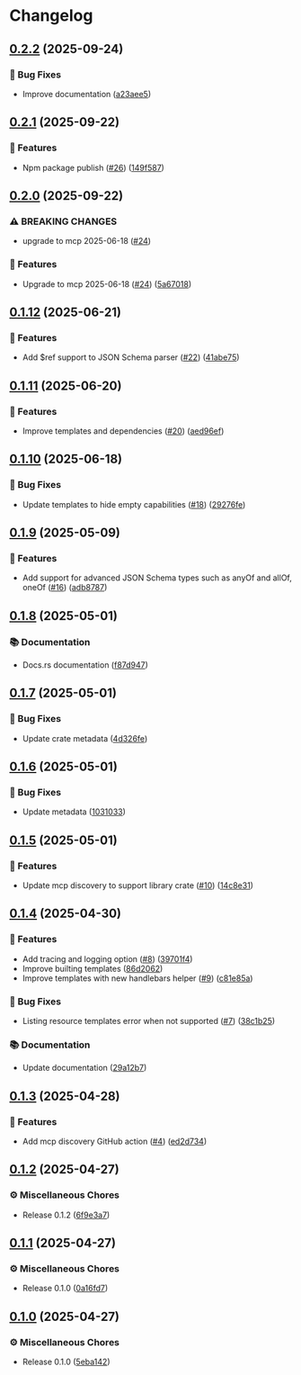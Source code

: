 # Changelog

## [0.2.2](https://github.com/rust-mcp-stack/mcp-discovery/compare/v0.2.1...v0.2.2) (2025-09-24)


### 🐛 Bug Fixes

* Improve documentation ([a23aee5](https://github.com/rust-mcp-stack/mcp-discovery/commit/a23aee514a039126d7a9bfa4dbe9dc7cdb157e7f))

## [0.2.1](https://github.com/rust-mcp-stack/mcp-discovery/compare/v0.2.0...v0.2.1) (2025-09-22)


### 🚀 Features

* Npm package publish ([#26](https://github.com/rust-mcp-stack/mcp-discovery/issues/26)) ([149f587](https://github.com/rust-mcp-stack/mcp-discovery/commit/149f587266da2edba789cf16070acf8114109fe1))

## [0.2.0](https://github.com/rust-mcp-stack/mcp-discovery/compare/v0.1.12...v0.2.0) (2025-09-22)


### ⚠ BREAKING CHANGES

* upgrade to mcp 2025-06-18 ([#24](https://github.com/rust-mcp-stack/mcp-discovery/issues/24))

### 🚀 Features

* Upgrade to mcp 2025-06-18 ([#24](https://github.com/rust-mcp-stack/mcp-discovery/issues/24)) ([5a67018](https://github.com/rust-mcp-stack/mcp-discovery/commit/5a67018a3b18e4b284f215024cf6c1c408da69e6))

## [0.1.12](https://github.com/rust-mcp-stack/mcp-discovery/compare/v0.1.11...v0.1.12) (2025-06-21)


### 🚀 Features

* Add $ref support to JSON Schema parser ([#22](https://github.com/rust-mcp-stack/mcp-discovery/issues/22)) ([41abe75](https://github.com/rust-mcp-stack/mcp-discovery/commit/41abe75dedb160b2ac13b3df2f21543f4dbdd136))

## [0.1.11](https://github.com/rust-mcp-stack/mcp-discovery/compare/v0.1.10...v0.1.11) (2025-06-20)


### 🚀 Features

* Improve templates and dependencies ([#20](https://github.com/rust-mcp-stack/mcp-discovery/issues/20)) ([aed96ef](https://github.com/rust-mcp-stack/mcp-discovery/commit/aed96ef700344989086c4572d3370045bcc4e155))

## [0.1.10](https://github.com/rust-mcp-stack/mcp-discovery/compare/v0.1.9...v0.1.10) (2025-06-18)


### 🐛 Bug Fixes

* Update templates to hide empty capabilities ([#18](https://github.com/rust-mcp-stack/mcp-discovery/issues/18)) ([29276fe](https://github.com/rust-mcp-stack/mcp-discovery/commit/29276fe9aa149467f37db882944b6d4f4bafb4ae))

## [0.1.9](https://github.com/rust-mcp-stack/mcp-discovery/compare/v0.1.8...v0.1.9) (2025-05-09)


### 🚀 Features

* Add support for advanced JSON Schema types such as anyOf and allOf, oneOf ([#16](https://github.com/rust-mcp-stack/mcp-discovery/issues/16)) ([adb8787](https://github.com/rust-mcp-stack/mcp-discovery/commit/adb87875c3f3340021ca88ffe94e930b3c2f4248))

## [0.1.8](https://github.com/rust-mcp-stack/mcp-discovery/compare/v0.1.7...v0.1.8) (2025-05-01)


### 📚 Documentation

* Docs.rs documentation ([f87d947](https://github.com/rust-mcp-stack/mcp-discovery/commit/f87d947a2de6a14f3b106c7f5d449a04663330e1))

## [0.1.7](https://github.com/rust-mcp-stack/mcp-discovery/compare/v0.1.6...v0.1.7) (2025-05-01)


### 🐛 Bug Fixes

* Update crate metadata ([4d326fe](https://github.com/rust-mcp-stack/mcp-discovery/commit/4d326feb9e0acb0b42612812242dcf35344ef104))

## [0.1.6](https://github.com/rust-mcp-stack/mcp-discovery/compare/v0.1.5...v0.1.6) (2025-05-01)


### 🐛 Bug Fixes

* Update metadata ([1031033](https://github.com/rust-mcp-stack/mcp-discovery/commit/1031033ccbfda7891514d6daa3f7beab40a345c1))

## [0.1.5](https://github.com/rust-mcp-stack/mcp-discovery/compare/v0.1.4...v0.1.5) (2025-05-01)


### 🚀 Features

* Update mcp discovery to support library crate ([#10](https://github.com/rust-mcp-stack/mcp-discovery/issues/10)) ([14c8e31](https://github.com/rust-mcp-stack/mcp-discovery/commit/14c8e3154d7acd2f1a348f93e9c786079a6d7c04))

## [0.1.4](https://github.com/rust-mcp-stack/mcp-discovery/compare/v0.1.3...v0.1.4) (2025-04-30)


### 🚀 Features

* Add tracing and logging option ([#8](https://github.com/rust-mcp-stack/mcp-discovery/issues/8)) ([39701f4](https://github.com/rust-mcp-stack/mcp-discovery/commit/39701f46b660d6c310906bf08f655e9928d5ed89))
* Improve builting templates ([86d2062](https://github.com/rust-mcp-stack/mcp-discovery/commit/86d2062abcafd6821cde1f507499c185000fd290))
* Improve templates with new handlebars helper ([#9](https://github.com/rust-mcp-stack/mcp-discovery/issues/9)) ([c81e85a](https://github.com/rust-mcp-stack/mcp-discovery/commit/c81e85aa5a7def42e6ffcea7ddfd4b1500b91b36))


### 🐛 Bug Fixes

* Listing resource templates error when not supported ([#7](https://github.com/rust-mcp-stack/mcp-discovery/issues/7)) ([38c1b25](https://github.com/rust-mcp-stack/mcp-discovery/commit/38c1b259c2268566b05c5ebc92b2f60d1c36ea6e))


### 📚 Documentation

* Update documentation ([29a12b7](https://github.com/rust-mcp-stack/mcp-discovery/commit/29a12b7b08b5b2789857f9e0529b12b527271766))

## [0.1.3](https://github.com/rust-mcp-stack/mcp-discovery/compare/v0.1.2...v0.1.3) (2025-04-28)


### 🚀 Features

* Add mcp discovery GitHub action ([#4](https://github.com/rust-mcp-stack/mcp-discovery/issues/4)) ([ed2d734](https://github.com/rust-mcp-stack/mcp-discovery/commit/ed2d73475f85cb07b274b3dd5a4d7ea7d55f3364))

## [0.1.2](https://github.com/rust-mcp-stack/mcp-discovery/compare/v0.1.1...v0.1.2) (2025-04-27)


### ⚙️ Miscellaneous Chores

* Release 0.1.2 ([6f9e3a7](https://github.com/rust-mcp-stack/mcp-discovery/commit/6f9e3a73131ae53def17b6cb253751076374f4eb))

## [0.1.1](https://github.com/rust-mcp-stack/mcp-discovery/compare/v0.1.0...v0.1.1) (2025-04-27)


### ⚙️ Miscellaneous Chores

* Release 0.1.0 ([0a16fd7](https://github.com/rust-mcp-stack/mcp-discovery/commit/0a16fd7fdac82b8c96c68295b4782dad1fdfcda7))

## [0.1.0](https://github.com/rust-mcp-stack/mcp-discovery/compare/v0.1.0...v0.1.0) (2025-04-27)


### ⚙️ Miscellaneous Chores

* Release 0.1.0 ([5eba142](https://github.com/rust-mcp-stack/mcp-discovery/commit/5eba142ca05356ce681aeed87ac4858c121c267c))
